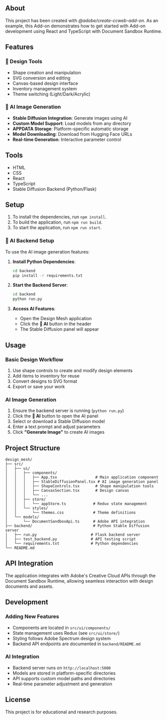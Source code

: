 ## About

This project has been created with _@adobe/create-ccweb-add-on_. As an example, this Add-on demonstrates how to get started with Add-on development using React and TypeScript with Document Sandbox Runtime.

## Features

### 🎨 Design Tools

- Shape creation and manipulation
- SVG conversion and editing
- Canvas-based design interface
- Inventory management system
- Theme switching (Light/Dark/Acrylic)

### 🤖 AI Image Generation

- **Stable Diffusion Integration**: Generate images using AI
- **Custom Model Support**: Load models from any directory
- **APPDATA Storage**: Platform-specific automatic storage
- **Model Downloading**: Download from Hugging Face URLs
- **Real-time Generation**: Interactive parameter control

## Tools

- HTML
- CSS
- React
- TypeScript
- Stable Diffusion Backend (Python/Flask)

## Setup

1. To install the dependencies, run `npm install`.
2. To build the application, run `npm run build`.
3. To start the application, run `npm run start`.

### 🚀 AI Backend Setup

To use the AI image generation features:

1. **Install Python Dependencies**:

   ```bash
   cd backend
   pip install -r requirements.txt
   ```

2. **Start the Backend Server**:

   ```bash
   cd backend
   python run.py
   ```

3. **Access AI Features**:
   - Open the Design Mesh application
   - Click the **🤖 AI** button in the header
   - The Stable Diffusion panel will appear

## Usage

### Basic Design Workflow

1. Use shape controls to create and modify design elements
2. Add items to inventory for reuse
3. Convert designs to SVG format
4. Export or save your work

### AI Image Generation

1. Ensure the backend server is running (`python run.py`)
2. Click the **🤖 AI** button to open the AI panel
3. Select or download a Stable Diffusion model
4. Enter a text prompt and adjust parameters
5. Click **"Generate Image"** to create AI images

## Project Structure

```
design_mesh/
├── src/
│   ├── ui/
│   │   ├── components/
│   │   │   ├── App.tsx                 # Main application component
│   │   │   ├── StableDiffusionPanel.tsx # AI image generation panel
│   │   │   ├── ShapeControls.tsx       # Shape manipulation tools
│   │   │   ├── CanvasSection.tsx       # Design canvas
│   │   │   └── ...
│   │   ├── store/
│   │   │   └── appStore.ts            # Redux state management
│   │   └── styles/
│   │       └── themes.css             # Theme definitions
│   └── models/
│       └── DocumentSandboxApi.ts      # Adobe API integration
├── backend/                           # Python Stable Diffusion server
│   ├── run.py                        # Flask backend server
│   ├── test_backend.py               # API testing script
│   └── requirements.txt              # Python dependencies
└── README.md
```

## API Integration

The application integrates with Adobe's Creative Cloud APIs through the Document Sandbox Runtime, allowing seamless interaction with design documents and assets.

## Development

### Adding New Features

- Components are located in `src/ui/components/`
- State management uses Redux (see `src/ui/store/`)
- Styling follows Adobe Spectrum design system
- Backend API endpoints are documented in `backend/README.md`

### AI Integration

- Backend server runs on `http://localhost:5000`
- Models are stored in platform-specific directories
- API supports custom model paths and directories
- Real-time parameter adjustment and generation

## License

This project is for educational and research purposes.
